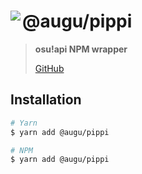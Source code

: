 # <img src="https://i.ppy.sh/06fe2687c195107ae8722956317db45ffa66e55c/68747470733a2f2f6f73752e7070792e73682f68656c702f77696b692f4d6173636f74732f696d672f70697070692e706e67" align="left"> @augu/pippi

> **osu!api NPM wrapper**
>
> [GitHub](https://github.com/auguwu/packages/tree/master/pkg/pippi)

## Installation

```sh
# Yarn
$ yarn add @augu/pippi

# NPM
$ yarn add @augu/pippi
```
